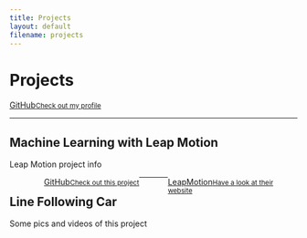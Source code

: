 ```yaml
---
title: Projects
layout: default
filename: projects
--- 
```


<h1>Projects</h1>

<p>
  <a href="{{ site.github.owner_url }}" target="_blank">GitHub<small>Check out my profile</small></a>
</p>

<hr>
<h2>Machine Learning with Leap Motion</h2>
<p>
  Leap Motion project info
</p>

<div>
  <div style="display:inline-block;text-align:right;float:left;width:45%;">
    <a href="https://github.com/Jonathan-Oehley/EEE4114F_Project" target="_blank">GitHub<small>Check out this project</small></a>
  </div>
  <div style="display:inline-block;text-align:left;float:right;width:45%;">
    <a href="https://www.leapmotion.com" target="_blank">LeapMotion<small>Have a look at their website</small></a>
  </div>
</div>

<hr>
<h2>Line Following Car</h2>
<p>
  Some pics and videos of this project
</p>
